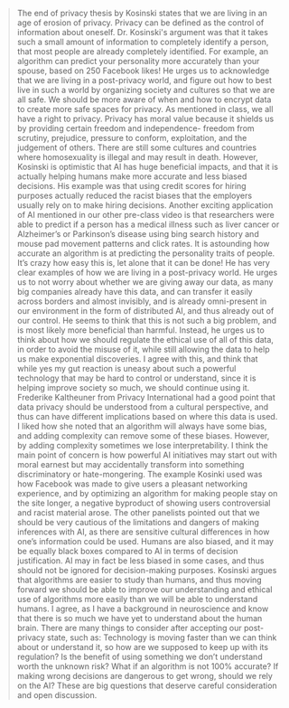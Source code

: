 > The end of privacy thesis by Kosinski states that we are living in an age of erosion of privacy. Privacy can be defined as the control of information about oneself. Dr. Kosinski's argument was that it takes such a small amount of information to completely identify a person, that most people are already completely identified. For example, an algorithm can predict your personality more accurately than your spouse, based on 250 Facebook likes!  He urges us to acknowledge that we are living in a post-privacy world, and figure out how to best live in such a world by organizing society and cultures so that we are all safe. We should be more aware of when and how to encrypt data to create more safe spaces for privacy. As mentioned in class, we all have a right to privacy. Privacy has moral value because it shields us by providing certain freedom and independence- freedom from scrutiny, prejudice, pressure to conform, exploitation, and the judgement of others. There are still some cultures and countries where homosexuality is illegal and may result in death. However, Kosinski is optimistic that AI has huge beneficial impacts, and that it is actually helping humans make more accurate and less biased decisions. His example was that using credit scores for hiring purposes actually reduced the racist biases that the employers usually rely on to make hiring decisions. Another exciting application of AI mentioned in our other pre-class video is that researchers were able to predict if a person has a medical illness such as liver cancer or Alzheimer’s or Parkinson’s disease using bing search history and mouse pad movement patterns and click rates.
> It is astounding how accurate an algorithm is at predicting the personality traits of people. It’s crazy how easy this is, let alone that it can be done! He has very clear examples of how we are living in a post-privacy world. He urges us to not worry about whether we are giving away our data, as many big companies already have this data, and can transfer it easily across borders and almost invisibly, and is already omni-present in our environment in the form of distributed AI, and thus already out of our control. He seems to think that this is not such a big problem, and is most likely more beneficial than harmful. Instead, he urges us to think about how we should regulate the ethical use of all of this data, in order to avoid the misuse of it, while still allowing the data to help us make exponential discoveries. I agree with this, and think that while yes my gut reaction is uneasy about such a powerful technology that may be hard to control or understand, since it is helping improve society so much, we should continue using it. Frederike Kaltheuner from Privacy International had a good point that data privacy should be understood from a cultural perspective, and thus can have different implications based on where this data is used. I liked how she noted that an algorithm will always have some bias, and adding complexity can remove some of these biases. However, by adding complexity sometimes we lose interpretability. I think the main point of concern is how powerful AI initiatives may start out with moral earnest but may accidentally transform into something discriminatory or hate-mongering. The example Kosinki used was how Facebook was made to give users a pleasant networking experience, and by optimizing an algorithm for making people stay on the site longer, a negative byproduct of showing users controversial and racist material arose. 
> The other panelists pointed out that we should be very cautious of the limitations and dangers of making inferences with AI, as there are sensitive cultural differences in how one’s information could be used. Humans are also biased, and it may be equally black boxes compared to AI in terms of decision justification. AI may in fact be less biased in some cases, and thus should not be ignored for decision-making purposes. Kosinski argues that algorithms are easier to study than humans, and thus moving forward we should be able to improve our understanding and ethical use of algorithms more easily than we will be able to understand humans. I agree, as I have a background in neuroscience and know that there is so much we have yet to understand about the human brain. There are many things to consider after accepting our post-privacy state, such as: Technology is moving faster than we can think about or understand it, so how are we supposed to keep up with its regulation? Is the benefit of using something we don’t understand worth the unknown risk? What if an algorithm is not 100% accurate? If making wrong decisions are dangerous to get wrong, should we rely on the AI? These are big questions that deserve careful consideration and open discussion.
